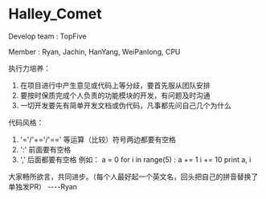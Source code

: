 Halley_Comet
============

Develop team : TopFive

Member : Ryan, Jachin, HanYang, WeiPanlong, CPU

执行力培养：
  1. 在项目进行中产生意见或代码上等分歧，要首先服从团队安排
  2. 要按时保质完成个人负责的功能模块的开发，有问题及时沟通
  3. 一切开发要先有简单开发文档或伪代码，凡事都先问自己几个为什么

代码风格：
  1. '='/'+='/'==' 等运算（比较）符号两边都要有空格
  2. ':' 前面要有空格
  3. ',' 后面都要有空格
  例如：
a = 0
for i in range(5) :
    a += 1
    i += 10
    print a, i

大家畅所欲言，共同进步。（每个人最好起一个英文名，回头把自己的拼音替换了单独发PR）    ----Ryan




